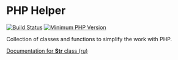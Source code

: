 # PHP Helper #

[![Build Status](https://travis-ci.org/alhames/phphelper.svg?branch=master)](https://travis-ci.org/alhames/phphelper)
[![Minimum PHP Version](https://img.shields.io/badge/php-%3E%3D%207.0-8892BF.svg)](https://php.net/)

Collection of classes and functions to simplify the work with PHP.

[Documentation for **Str** class (ru)](/doc/Str.rst)
